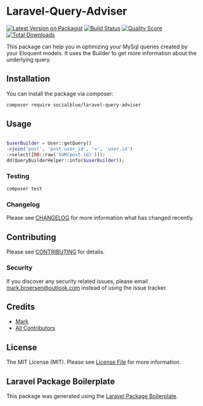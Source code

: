 # Laravel-Query-Adviser

[![Latest Version on Packagist](https://img.shields.io/packagist/v/socialblue/laravel-query-adviser.svg?style=flat-square)](https://packagist.org/packages/socialblue/laravel-query-adviser)
[![Build Status](https://img.shields.io/travis/socialblue/laravel-query-adviser/master.svg?style=flat-square)](https://travis-ci.org/socialblue/laravel-query-adviser)
[![Quality Score](https://img.shields.io/scrutinizer/g/socialblue/laravel-query-adviser.svg?style=flat-square)](https://scrutinizer-ci.com/g/socialblue/laravel-query-adviser)
[![Total Downloads](https://img.shields.io/packagist/dt/socialblue/laravel-query-adviser.svg?style=flat-square)](https://packagist.org/packages/socialblue/laravel-query-adviser)

This package can help you in optimizing your MySql queries created by your Eloquent models.
It uses the Builder to get more information about the underlying query. 

## Installation

You can install the package via composer:

```bash
composer require socialblue/laravel-query-adviser
```

## Usage

``` php

$userBuilder = User::getQuery()
->join('post', 'post.user_id', '=', 'user.id')
->select([DB::raw('SUM(post.id)')]);
dd(QueryBuilderHelper::info($userBuilder));


```

### Testing

``` bash
composer test
```

### Changelog

Please see [CHANGELOG](CHANGELOG.md) for more information what has changed recently.

## Contributing

Please see [CONTRIBUTING](CONTRIBUTING.md) for details.

### Security

If you discover any security related issues, please email mark.broersen@outlook.com instead of using the issue tracker.

## Credits

- [Mark](https://github.com/socialblue)
- [All Contributors](../../contributors)

## License

The MIT License (MIT). Please see [License File](LICENSE.md) for more information.

## Laravel Package Boilerplate

This package was generated using the [Laravel Package Boilerplate](https://laravelpackageboilerplate.com).